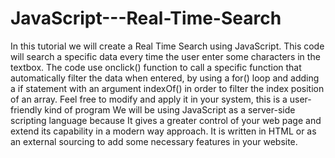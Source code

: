 # JavaScript---Real-Time-Search
In this tutorial we will create a Real Time Search using JavaScript. This code will search a specific data every time the user enter some characters in the textbox. The code use onclick() function to call a specific function that automatically filter the data when entered, by using a for() loop and adding a if statement with an argument indexOf() in order to filter the index position of an array. Feel free to modify and apply it in your system, this is a user-friendly kind of program  We will be using JavaScript as a server-side scripting language because It gives a greater control of your web page and extend its capability in a modern way approach. It is written in HTML or as an external sourcing to add some necessary features in your website.
